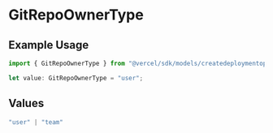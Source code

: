# GitRepoOwnerType

## Example Usage

```typescript
import { GitRepoOwnerType } from "@vercel/sdk/models/createdeploymentop.js";

let value: GitRepoOwnerType = "user";
```

## Values

```typescript
"user" | "team"
```